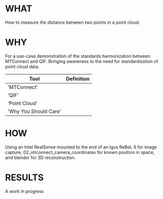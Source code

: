 # WHAT

How to measure the distance between two points in a point cloud.

# WHY

For a use-case demonstration of the standards harmonization between MTConnect and QIF. Bringing awareness to the need for standardization of point cloud data. 

| Tool| Definition|
|--------|--------|
| 'MTConnect'| |
| 'QIF'| |
| 'Point Cloud'| |
| 'Why You Should Care'| |

# HOW 

Using an Intel RealSense mounted to the end of an Igus ReBeL 6 for image capture, 02_mtconnect_camera_coordinates for known position in space, and blender for 3D reconstruction. 

# RESULTS
A work in progress

